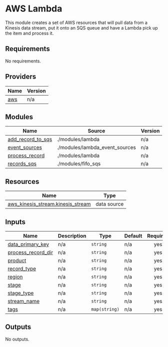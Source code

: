 # AWS Lambda

This module creates a set of AWS resources that will pull data from a Kinesis data stream, put it onto an SQS queue and have a Lambda pick up the item and process it. 

## Requirements

No requirements.

## Providers

| Name | Version |
|------|---------|
| <a name="provider_aws"></a> [aws](#provider\_aws) | n/a |

## Modules

| Name | Source | Version |
|------|--------|---------|
| <a name="module_add_record_to_sqs"></a> [add\_record\_to\_sqs](#module\_add\_record\_to\_sqs) | ./modules/lambda | n/a |
| <a name="module_event_sources"></a> [event\_sources](#module\_event\_sources) | ./modules/lambda_event_sources | n/a |
| <a name="module_process_record"></a> [process\_record](#module\_process\_record) | ./modules/lambda | n/a |
| <a name="module_records_sqs"></a> [records\_sqs](#module\_records\_sqs) | ./modules/fifo_sqs | n/a |

## Resources

| Name | Type |
|------|------|
| [aws_kinesis_stream.kinesis_stream](https://registry.terraform.io/providers/hashicorp/aws/latest/docs/data-sources/kinesis_stream) | data source |

## Inputs

| Name | Description | Type | Default | Required |
|------|-------------|------|---------|:--------:|
| <a name="input_data_primary_key"></a> [data\_primary\_key](#input\_data\_primary\_key) | n/a | `string` | n/a | yes |
| <a name="input_process_record_dir"></a> [process\_record\_dir](#input\_process\_record\_dir) | n/a | `string` | n/a | yes |
| <a name="input_product"></a> [product](#input\_product) | n/a | `string` | n/a | yes |
| <a name="input_record_type"></a> [record\_type](#input\_record\_type) | n/a | `string` | n/a | yes |
| <a name="input_region"></a> [region](#input\_region) | n/a | `string` | n/a | yes |
| <a name="input_stage"></a> [stage](#input\_stage) | n/a | `string` | n/a | yes |
| <a name="input_stage_type"></a> [stage\_type](#input\_stage\_type) | n/a | `string` | n/a | yes |
| <a name="input_stream_name"></a> [stream\_name](#input\_stream\_name) | n/a | `string` | n/a | yes |
| <a name="input_tags"></a> [tags](#input\_tags) | n/a | `map(string)` | n/a | yes |

## Outputs

No outputs.